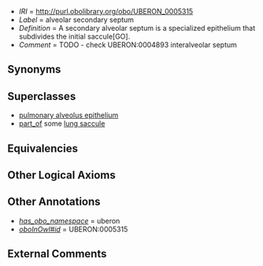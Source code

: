  * *IRI* = http://purl.obolibrary.org/obo/UBERON_0005315
 * *Label* = alveolar secondary septum
 * *Definition* = A secondary alveolar septum is a specialized epithelium that subdivides the initial saccule[GO].
 * *Comment* = TODO - check UBERON:0004893 interalveolar septum

## Synonyms


## Superclasses

 * [pulmonary alveolus epithelium](../../UBERON/21/UBERON_0004821.md)
 * [part_of](../../BFO/50/BFO_0000050.md) some [lung saccule](../../UBERON/16/UBERON_0000116.md)

## Equivalencies


## Other Logical Axioms


## Other Annotations

 * *[has_obo_namespace](../../ce/oboInOwl#hasOBONamespace.md)* = uberon
 * *[oboInOwl#id](../../id/oboInOwl#id.md)* = UBERON:0005315

## External Comments

